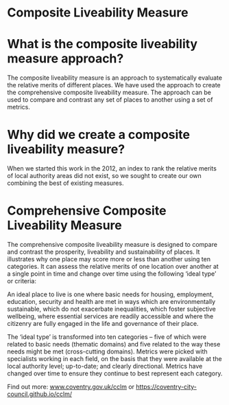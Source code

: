 # Composite Liveability Measure

# What is the composite liveability measure approach?

The composite liveability measure is an approach to systematically evaluate the relative merits of different places. We have used the approach to create the comprehensive composite liveability measure. The approach can be used to compare and contrast any set of places to another using a set of metrics.

# Why did we create a composite liveability measure?

When we started this work in the 2012, an index to rank the relative merits of local authority areas did not exist, so we sought to create our own combining the best of existing measures.

# Comprehensive Composite Liveability Measure

The comprehensive composite liveability measure is designed to compare and contrast the prosperity, liveability and sustainability of places. It illustrates why one place may score more or less than another using ten categories. It can assess the relative merits of one location over another at a single point in time and change over time using the following ‘ideal type’ or criteria:

An ideal place to live is one where basic needs for housing, employment, education, security and health are met in ways which are environmentally sustainable, which do not exacerbate inequalities, which foster subjective wellbeing, where essential services are readily accessible and where the citizenry are fully engaged in the life and governance of their place.

The ‘ideal type’ is transformed into ten categories – five of which were related to basic needs (thematic domains) and five related to the way these needs might be met (cross-cutting domains). Metrics were picked with specialists working in each field, on the basis that they were available at the local authority level; up-to-date; and clearly directional. Metrics have changed over time to ensure they continue to best represent each category.

Find out more:  www.coventry.gov.uk/cclm or https://coventry-city-council.github.io/cclm/
